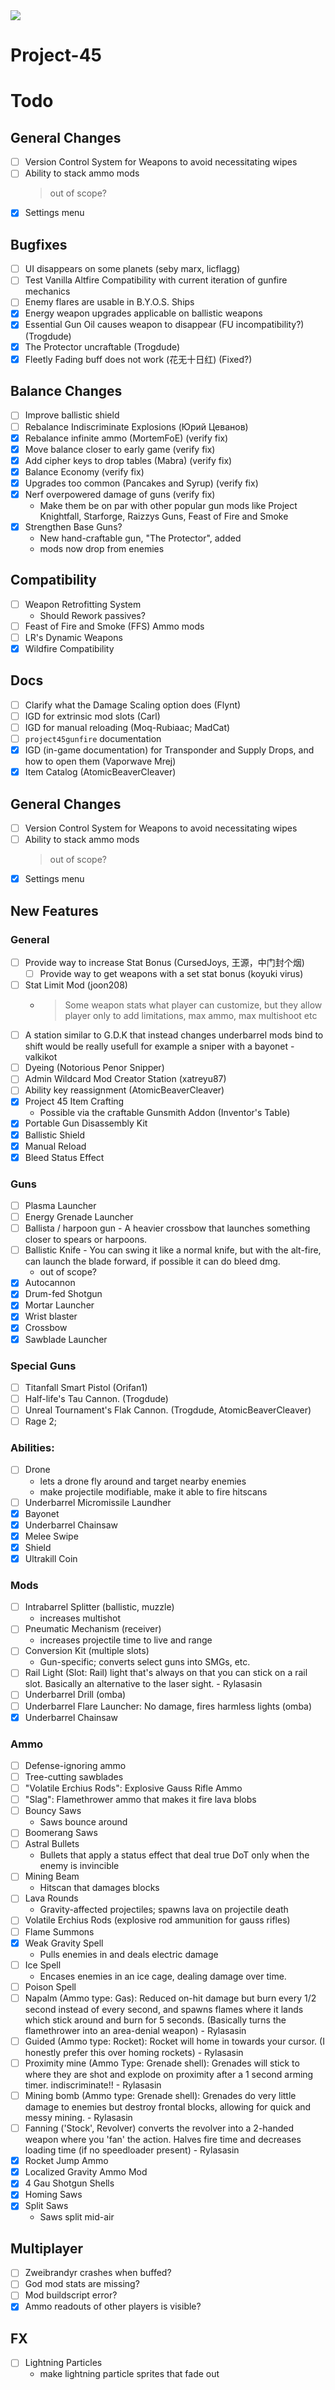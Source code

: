 <img src="docs/Project 45/repository-structure.png" />

# Project-45

# Todo

## General Changes
- [ ] Version Control System for Weapons to avoid necessitating wipes
- [ ] Ability to stack ammo mods
  > out of scope?
- [x] Settings menu

## Bugfixes
- [ ] UI disappears on some planets (seby marx, licflagg)
- [ ] Test Vanilla Altfire Compatibility with current iteration of gunfire mechanics
- [ ] Enemy flares are usable in B.Y.O.S. Ships
- [x] Energy weapon upgrades applicable on ballistic weapons
- [x] Essential Gun Oil causes weapon to disappear (FU incompatibility?) (Trogdude)
- [x] The Protector uncraftable (Trogdude)
- [x] Fleetly Fading buff does not work (花无十日红) (Fixed?)

## Balance Changes
- [ ] Improve ballistic shield
- [ ] Rebalance Indiscriminate Explosions (Юрий Цеванов)
- [x] Rebalance infinite ammo (MortemFoE) (verify fix)
- [x] Move balance closer to early game (verify fix)
- [x] Add cipher keys to drop tables (Mabra) (verify fix)
- [x] Balance Economy (verify fix)
- [x] Upgrades too common (Pancakes and Syrup) (verify fix)
- [x] Nerf overpowered damage of guns (verify fix)
  - Make them be on par with other popular gun mods like Project Knightfall, Starforge, Raizzys Guns, Feast of Fire and Smoke
- [x] Strengthen Base Guns?
  - New hand-craftable gun, "The Protector", added
  - mods now drop from enemies

## Compatibility
- [ ] Weapon Retrofitting System
  - Should Rework passives?
- [ ] Feast of Fire and Smoke (FFS) Ammo mods
- [ ] LR's Dynamic Weapons
- [x] Wildfire Compatibility

## Docs
- [ ] Clarify what the Damage Scaling option does (Flynt)
- [ ] IGD for extrinsic mod slots (Carl)
- [ ] IGD for manual reloading (Moq-Rubiaac; MadCat)
- [ ] `project45gunfire` documentation
- [x] IGD (in-game documentation) for Transponder and Supply Drops, and how to open them (Vaporwave Mrej)
- [x] Item Catalog (AtomicBeaverCleaver)

## General Changes
- [ ] Version Control System for Weapons to avoid necessitating wipes
- [ ] Ability to stack ammo mods
  > out of scope?
- [x] Settings menu

## New Features

### General
- [ ] Provide way to increase Stat Bonus (CursedJoys, 王源，中门封个烟)
  - [ ] Provide way to get weapons with a set stat bonus (koyuki virus)
- [ ] Stat Limit Mod (joon208)
  - > Some weapon stats what player can customize, but they allow player only to add limitations, max ammo, max multishoot etc
- [ ] A station similar to G.D.K that instead changes underbarrel mods bind to shift would be really usefull for example a sniper with a bayonet - valkikot
- [ ] Dyeing (Notorious Penor Snipper)
- [ ] Admin Wildcard Mod Creator Station (xatreyu87)
- [ ] Ability key reassignment (AtomicBeaverCleaver)
- [x] Project 45 Item Crafting
  - Possible via the craftable Gunsmith Addon (Inventor's Table)
- [x] Portable Gun Disassembly Kit
- [x] Ballistic Shield
- [x] Manual Reload
- [x] Bleed Status Effect

### Guns
- [ ] Plasma Launcher
- [ ] Energy Grenade Launcher
- [ ] Ballista / harpoon gun - A heavier crossbow that launches something closer to spears or harpoons.
- [ ] Ballistic Knife - You can swing it like a normal knife, but with the alt-fire, can launch the blade forward, if possible it can do bleed dmg.
  - out of scope?
- [x] Autocannon
- [x] Drum-fed Shotgun
- [x] Mortar Launcher
- [x] Wrist blaster
- [x] Crossbow
- [x] Sawblade Launcher

### Special Guns
- [ ] Titanfall Smart Pistol (Orifan1)
- [ ] Half-life's Tau Cannon. (Trogdude)
- [ ] Unreal Tournament's Flak Cannon. (Trogdude, AtomicBeaverCleaver)
- [ ] Rage 2; 

### Abilities:
- [ ] Drone
  - lets a drone fly around and target nearby enemies
  - make projectile modifiable, make it able to fire hitscans
- [ ] Underbarrel Micromissile Laundher
- [x] Bayonet
- [x] Underbarrel Chainsaw
- [x] Melee Swipe
- [x] Shield
- [x] Ultrakill Coin

### Mods
- [ ] Intrabarrel Splitter (ballistic, muzzle)
  - increases multishot
- [ ] Pneumatic Mechanism (receiver)
  - increases projectile time to live and range
- [ ] Conversion Kit (multiple slots)
  - Gun-specific; converts select guns into SMGs, etc.
- [ ] Rail Light (Slot: Rail) light that's always on that you can stick on a rail slot. Basically an alternative to the laser sight. - Rylasasin
- [ ] Underbarrel Drill (omba)
- [ ] Underbarrel Flare Launcher: No damage, fires harmless lights (omba)
- [x] Underbarrel Chainsaw

### Ammo
- [ ] Defense-ignoring ammo
- [ ] Tree-cutting sawblades
- [ ] "Volatile Erchius Rods": Explosive Gauss Rifle Ammo
- [ ] "Slag": Flamethrower ammo that makes it fire lava blobs
- [ ] Bouncy Saws
  - Saws bounce around
- [ ] Boomerang Saws
- [ ] Astral Bullets
  - Bullets that apply a status effect that deal true DoT only when the enemy is invincible
- [ ] Mining Beam
  - Hitscan that damages blocks
- [ ] Lava Rounds
  - Gravity-affected projectiles; spawns lava on projectile death
- [ ] Volatile Erchius Rods (explosive rod ammunition for gauss rifles)
- [ ] Flame Summons
- [x] Weak Gravity Spell
  - Pulls enemies in and deals electric damage
- [ ] Ice Spell
  - Encases enemies in an ice cage, dealing damage over time.
- [ ] Poison Spell
- [ ] Napalm (Ammo type: Gas): Reduced on-hit damage but burn every 1/2 second instead of every second, and spawns flames where it lands which stick around and burn for 5 seconds. (Basically turns the flamethrower into an area-denial weapon) - Rylasasin
- [ ] Guided (Ammo type: Rocket): Rocket will home in towards your cursor. (I honestly prefer this over homing rockets) - Rylasasin
- [ ] Proximity mine (Ammo Type: Grenade shell): Grenades will stick to where they are shot and explode on proximity after a 1 second arming timer. indiscriminate!! - Rylasasin
- [ ] Mining bomb (Ammo type: Grenade shell): Grenades do very little damage to enemies but destroy frontal blocks, allowing for quick and messy mining. - Rylasasin
- [ ] Fanning ('Stock', Revolver) converts the revolver into a 2-handed weapon where you 'fan' the action. Halves fire time and decreases loading time (if no speedloader present) - Rylasasin
- [x] Rocket Jump Ammo
- [x] Localized Gravity Ammo Mod
- [x] 4 Gau Shotgun Shells
- [x] Homing Saws
- [x] Split Saws
  - Saws split mid-air

## Multiplayer
- [ ] Zweibrandyr crashes when buffed?
- [ ] God mod stats are missing?
- [ ] Mod buildscript error?
- [x] Ammo readouts of other players is visible?

## FX
- [ ] Lightning Particles
  - make lightning particle sprites that fade out
